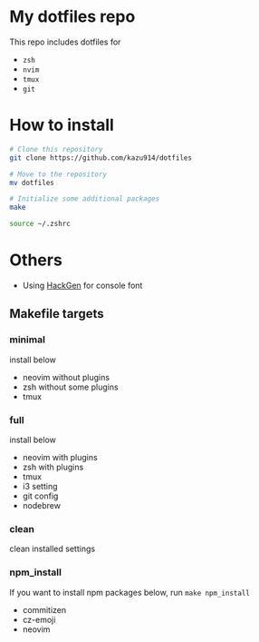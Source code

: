 # My dotfiles repo
This repo includes dotfiles for
- `zsh`
- `nvim`
- `tmux`
- `git`

# How to install

```zsh
# Clone this repository
git clone https://github.com/kazu914/dotfiles

# Move to the repository
mv dotfiles

# Initialize some additional packages
make

source ~/.zshrc
```

# Others
 - Using [HackGen](https://github.com/yuru7/HackGen) for console font

## Makefile targets
### minimal
install below
- neovim without plugins
- zsh without some plugins
- tmux

### full
install below
- neovim with plugins
- zsh with plugins
- tmux
- i3 setting
- git config
- nodebrew

### clean
clean installed settings

### npm_install
If you want to install npm packages below, run `make npm_install`
- commitizen
- cz-emoji
- neovim


